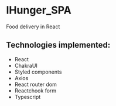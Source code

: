 # IHunger_SPA
Food delivery in React

## Technologies implemented:
* React
* ChakraUI
* Styled components 
* Axios
* React router dom 
* Reactchook form 
* Typescript
